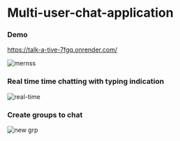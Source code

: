 # Multi-user-chat-application

<h3>Demo</h3> 
<a href= 'https://talk-a-tive-7fgq.onrender.com/'> https://talk-a-tive-7fgq.onrender.com/</a>

![mernss](https://github.com/sophia104/Multi-user-chat-application/assets/81484760/ce9f5ada-ed30-4e47-8323-9a0e1cfba3c3)

<h3> Real time time chatting with typing indication </h3>

![real-time](https://github.com/sophia104/Multi-user-chat-application/assets/81484760/d1d40199-67c2-4997-bda5-6bc149091d37)

<h3> Create groups to chat</h3>

![new grp](https://github.com/sophia104/Multi-user-chat-application/assets/81484760/0dbb5951-4228-4071-b434-be1373428b93)




